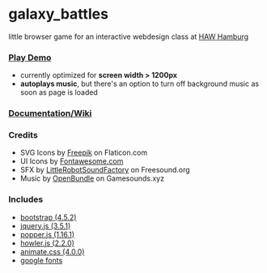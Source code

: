 # galaxy_battles

little browser game for an interactive webdesign class at [HAW Hamburg](https://www.haw-hamburg.de/en/)

### [Play Demo](https://yagci.github.io/galaxy_battles)
- currently optimized for **screen width > 1200px**
- **autoplays music**, but there's an option to turn off background music as soon as page is loaded

### [Documentation/Wiki](https://github.com/yagci/galaxy_battles/wiki)

### Credits
- SVG Icons by [Freepik](https://www.flaticon.com/authors/freepik) on Flaticon.com
- UI Icons by [Fontawesome.com](https://fontawesome.com)
- SFX by [LittleRobotSoundFactory](https://freesound.org/people/LittleRobotSoundFactory/packs/16681/) on Freesound.org
- Music by [OpenBundle](https://gamesounds.xyz/?dir=OpenBundle/Background%20Music%20and%20Loops) on Gamesounds.xyz

### Includes
- [bootstrap (4.5.2)](https://getbootstrap.com/)
- [jquery.js (3.5.1)](https://jquery.com/)
- [popper.js (1.16.1)](https://popper.js.org/)
- [howler.js (2.2.0)](https://howlerjs.com/)
- [animate.css (4.0.0)](https://animate.style/)
- [google fonts](https://fonts.google.com/)
